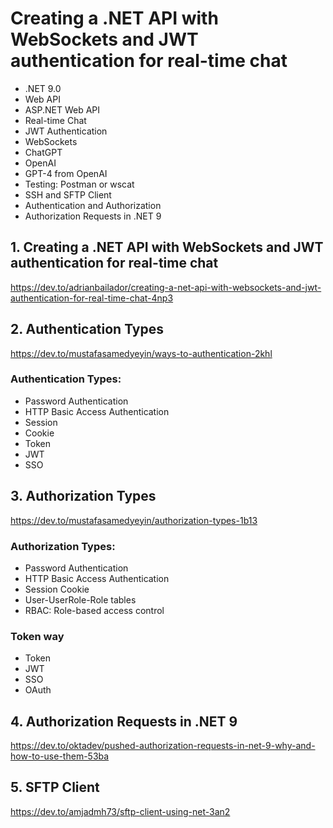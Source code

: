 # Creating a .NET API with WebSockets and JWT authentication for real-time chat

+ .NET 9.0
+ Web API
+ ASP.NET Web API
+ Real-time Chat
+ JWT Authentication
+ WebSockets
+ ChatGPT
+ OpenAI
+ GPT-4 from OpenAI
+ Testing: Postman or wscat
+ SSH and SFTP Client
+ Authentication and Authorization
+ Authorization Requests in .NET 9

## 1. Creating a .NET API with WebSockets and JWT authentication for real-time chat

https://dev.to/adrianbailador/creating-a-net-api-with-websockets-and-jwt-authentication-for-real-time-chat-4np3

## 2. Authentication Types

https://dev.to/mustafasamedyeyin/ways-to-authentication-2khl

### Authentication Types:
* Password Authentication
* HTTP Basic Access Authentication
* Session
* Cookie
* Token
* JWT
* SSO

## 3. Authorization Types
https://dev.to/mustafasamedyeyin/authorization-types-1b13

### Authorization Types:
* Password Authentication
* HTTP Basic Access Authentication
* Session Cookie
* User-UserRole-Role tables
* RBAC: Role-based access control

### Token way
* Token
* JWT
* SSO
* OAuth

## 4. Authorization Requests in .NET 9
https://dev.to/oktadev/pushed-authorization-requests-in-net-9-why-and-how-to-use-them-53ba

## 5. SFTP Client
https://dev.to/amjadmh73/sftp-client-using-net-3an2
